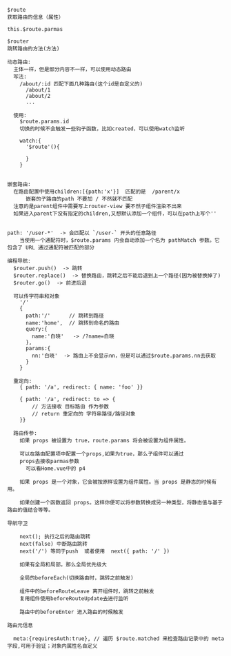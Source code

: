 
    $route
    获取路由的信息（属性）

    this.$route.parmas

    $router
    跳转路由的方法(方法)

    动态路由:
      主体一样，但是部分内容不一样，可以使用动态路由
      写法:
        /about/:id 匹配下面几种路由(这个id是自定义的)
          /about/1
          /about/2
          ...

      使用:
        $route.params.id   
        切换的时候不会触发一些钩子函数，比如created，可以使用watch监听

        watch:{
          '$route'(){

          }
        }


    嵌套路由:
      在路由配置中使用children:[{path:'x'}]  匹配的是  /parent/x
          嵌套的子路由的path 不要加 / 不然就不匹配
      注意的是parent组件中需要写上router-view 要不然子组件渲染不出来
      如果进入parent下没有指定的children,又想默认添加一个组件，可以在path上写个''

    
    path: '/user-*'  -> 会匹配以 `/user-` 开头的任意路径
        当使用一个通配符时，$route.params 内会自动添加一个名为 pathMatch 参数。它包含了 URL 通过通配符被匹配的部分

    编程导航:
      $router.push()  -> 跳转
      $router.replace()  -> 替换路由，跳转之后不能后退到上一个路径(因为被替换掉了)
      $router.go()  -> 前进后退

      可以传字符串和对象 
        '/'
        {
          path:'/'      // 跳转到路径
          name:'home',  // 跳转到命名的路由
          query:{
            name:'白晓'   -> /?name=白晓
          },
          params:{
            nn:'白晓'  -> 路由上不会显示nn，但是可以通过$route.params.nn去获取
          }
        }

      重定向:
        { path: '/a', redirect: { name: 'foo' }}

        { path: '/a', redirect: to => {
            // 方法接收 目标路由 作为参数
            // return 重定向的 字符串路径/路径对象
        }}

      路由传参:
        如果 props 被设置为 true，route.params 将会被设置为组件属性。

        可以在路由配置项中配置一个props,如果为true，那么子组件可以通过
        props去接收parmas参数
          可以看Home.vue中的 p4

        如果 props 是一个对象，它会被按原样设置为组件属性。当 props 是静态的时候有用。

        如果创建一个函数返回 props。这样你便可以将参数转换成另一种类型，将静态值与基于路由的值结合等等。

    导航守卫

        next(); 执行之后的路由跳转
        next(false) 中断路由跳转
        next('/') 等同于push  或者使用  next({ path: '/' })

        如果有全局和局部，那么全局优先级大

        全局的beforeEach(切换路由时，跳转之前触发)

        组件中的beforeRouteLeave 离开组件时，跳转之前触发
        复用组件使用beforeRouteUpdate去进行监听

        路由中的beforeEnter 进入路由的时候触发

    路由元信息

      meta:{requiresAuth:true}, // 遍历 $route.matched 来检查路由记录中的 meta 字段,可用于验证；对象内属性名自定义
      